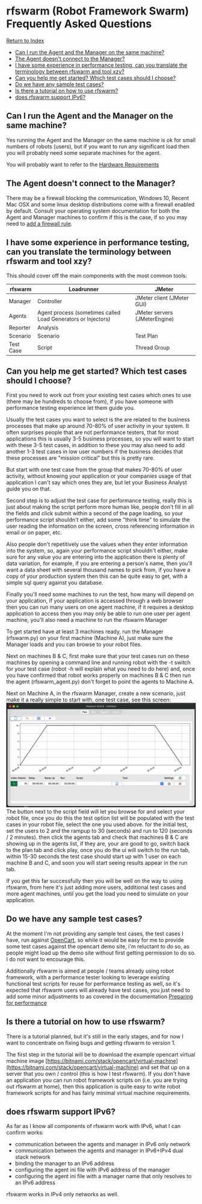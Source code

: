 
# rfswarm (Robot Framework Swarm) Frequently Asked Questions
[Return to Index](README.md)

- [Can I run the Agent and the Manager on the same machine?](#can-i-run-the-agent-and-the-manager-on-the-same-machine)
- [The Agent doesn't connect to the Manager?](#the-agent-doesnt-connect-to-the-manager)
- [I have some experience in performance testing, can you translate the terminology between rfswarm and tool xzy?](#i-have-some-experience-in-performance-testing-can-you-translate-the-terminology-between-rfswarm-and-tool-xzy)
- [Can you help me get started? Which test cases should I choose?](#can-you-help-me-get-started-which-test-cases-should-i-choose)
- [Do we have any sample test cases?](#do-we-have-any-sample-test-cases)
- [Is there a tutorial on how to use rfswarm?](#is-there-a-tutorial-on-how-to-use-rfswarm)
- [does rfswarm support IPv6?](#does-rfswarm-support-ipv6)


## Can I run the Agent and the Manager on the same machine?

Yes running the Agent and the Manager on the same machine is ok for small numbers of robots (users), but if you want to run any significant load then you will probably need some separate machines for the agent.

You will probably want to refer to the [Hardware Requirements](HardwareRequirements.md)

## The Agent doesn't connect to the Manager?

There may be a firewall blocking the communication, Windows 10, Recent Mac OSX and some linux desktop distributions come with a firewall enabled by default. Consult your operating system documentation for both the Agent and Manager machines to confirm if this is the case, if so you may need to [add a firewall rule](./rfswarm_py.md#2-adjust-the-firewall).

## I have some experience in performance testing, can you translate the terminology between rfswarm and tool xzy?

This should cover off the main components with the most common tools:

|rfswarm|Loadrunner|JMeter|
|-------|----------|------|
|Manager|Controller|JMeter client (JMeter GUI)|
|Agents|Agent process (sometimes called Load Generators or Injectors)|JMeter servers (JMeterEngine)|
|Reporter|Analysis||
|Scenario|Scenario|Test Plan|
|Test Case|Script|Thread Group|

## Can you help me get started? Which test cases should I choose?

First you need to work out from your existing test cases which ones to use (there may be hundreds to choose from), if you have someone with performance testing experience let them guide you.

Usually the test cases you want to select is the are related to the business processes that make up around 70-80% of user activity in your system. It often surprises people that are not performance testers, that for most applications this is usually 3-5 business processes, so you will want to start with these 3-5 test cases, in addition to these you may also need to add another 1-3 test cases in low user numbers if the business decides that these processes are "mission critical" but this is pretty rare.

But start with one test case from the group that makes 70-80% of user activity, without knowing your application or your companies usage of that application I can't say which ones they are, but let your Business Analyst guide you on that.

Second step is to adjust the test case for performance testing, really this is just about making the script perform more human like, people don't fill in all the fields and click submit within a second of the page loading, so your performance script shouldn't either, add some "think time" to simulate the user reading the information on the screen, cross referencing information in email or on paper, etc.

Also people don't repetitively use the values when they enter information into the system, so, again your performance script shouldn't either, make sure for any value you are entering into the application there is plenty of data variation, for example, if you are entering a person's name, then you'll want a data sheet with several thousand names to pick from, if you have a copy of your production system then this can be quite easy to get, with a simple sql query against you database.

Finally you'll need some machines to run the test, how many will depend on your application, if your application is accessed through a web browser then you can run many users on one agent machine, if it requires a desktop application to access then you may only be able to run one user per agent machine, you'll also need a machine to run the rfswarm Manager

To get started have at least 3 machines ready, run the Manager (rfswarm.py) on your first machine (Machine A), just make sure the Manager loads and you can browse to your robot files.

Next on machines B & C, first make sure that your test cases run on these machines by opening a command line and running robot with the -t switch for your test case (robot -h will explain what you need to do here) and, once you have confirmed that robot works properly on machines B & C then run the agent (rfswarm_agent.py) don't forget to point the agents to Machine A.

Next on Machine A, in the rfswarm Manager, create a new scenario, just make it a really simple to start with, one test case, see this screen:
![Plan New](./Images/MacOS_Plan_v0.8.0_New.png)
The button next to the script field will let you browse for and select your robot file, once you do this the test option list will be populated with the test cases in your robot file, select the one you used above. for the initial test, set the users to 2 and the rampup to 30 (seconds) and run to 120 (seconds / 2 minutes). then click the agents tab and check that machines B & C are showing up in the agents list, if they are, your are good to go, switch back to the plan tab and click play, once you do the ui will switch to the run tab, within 15-30 seconds the test case should start up with 1 user on each machine B and C, and soon you will start seeing results appear in the run tab.

If you get this far successfully then you will be well on the way to using rfswarm, from here it's just adding more users, additional test cases and more agent machines, until you get the load you need to simulate on your application.


## Do we have any sample test cases?

At the moment I'm not providing any sample test cases, the test cases I have, run against [OpenCart](https://www.opencart.com/), so while it would be easy for me to provide some test cases against the opencart demo site, i'm reluctant to do so, as people might load up the demo site without first getting permission to do so. I do not want to encourage this.

Additionally rfswarm is aimed at people / teams already using robot framework, with a performance tester looking to leverage existing functional test scripts for reuse for performance testing as well, so it's expected that rfswarm users will already have test cases, you just need to add some minor adjustments to as covered in the documentation [Preparing for performance](./Preparing_for_perf.md)


## Is there a tutorial on how to use rfswarm?

There is a tutorial planned, but it's still in the early stages, and for now I want to concentrate on fixing bugs and getting rfswarm to version 1.

The first step in the tutorial will be to download the example opencart virtual machine image [https://bitnami.com/stack/opencart/virtual-machine](https://bitnami.com/stack/opencart/virtual-machine) and set that up on a server that you own / control (this is how I test rfswarm). If you don't have an application you can run robot framework scripts on (i.e. you are trying out rfswarm at home), then this application is quite easy to write robot framework scripts for and has fairly minimal virtual machine requirements.

## does rfswarm support IPv6?

As far as I know all components of rfswarm work with IPv6, what I can confirm works:
- communication between the agents and manager in IPv6 only network
- communication between the agents and manager in IPv6+IPv4 dual stack network
- binding the manager to an IPv6 address
- configuring the agent ini file with IPv6 address of the manager
- configuring the agent ini file with a manager name that only resolves to an IPv6 address

rfswarm works in IPv4 only networks as well.
